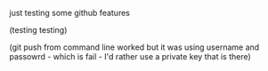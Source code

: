 just testing some github features

(testing testing)

(git push from command line worked but it was using username and passowrd - which is fail - I'd rather use a private key that is there)